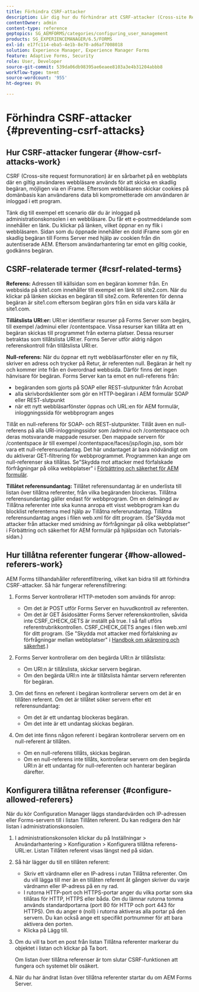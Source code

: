 ```yaml
---
title: Förhindra CSRF-attacker
description: Lär dig hur du förhindrar att CSRF-attacker (Cross-site Request ForVerification) angriper webbplatser och skyddar användardata från att äventyras.
contentOwner: admin
content-type: reference
geptopics: SG_AEMFORMS/categories/configuring_user_management
products: SG_EXPERIENCEMANAGER/6.5/FORMS
exl-id: e17fc114-eba5-4e1b-8e70-ad6af7008018
solution: Experience Manager, Experience Manager Forms
feature: Adaptive Forms, Security
role: User, Developer
source-git-commit: 539da06db98395ae6eaee8103a3e4b31204abbb8
workflow-type: tm+mt
source-wordcount: '955'
ht-degree: 0%

---
```


# Förhindra CSRF-attacker {#preventing-csrf-attacks}

## Hur CSRF-attacker fungerar {#how-csrf-attacks-work}

CSRF (Cross-site request formunoration) är en sårbarhet på en webbplats där en giltig användares webbläsare används för att skicka en skadlig begäran, möjligen via en iFrame. Eftersom webbläsaren skickar cookies på domänbasis kan användarens data bli komprometterade om användaren är inloggad i ett program.

Tänk dig till exempel ett scenario där du är inloggad på administrationskonsolen i en webbläsare. Du får ett e-postmeddelande som innehåller en länk. Du klickar på länken, vilket öppnar en ny flik i webbläsaren. Sidan som du öppnade innehåller en dold iFrame som gör en skadlig begäran till Forms Server med hjälp av cookien från din autentiserade AEM. Eftersom användarhantering tar emot en giltig cookie, godkänns begäran.

## CSRF-relaterade termer {#csrf-related-terms}

**Referens:** Adressen till källsidan som en begäran kommer från. En webbsida på site1.com innehåller till exempel en länk till site2.com. När du klickar på länken skickas en begäran till site2.com. Referenten för denna begäran är site1.com eftersom begäran görs från en sida vars källa är site1.com.

**Tillåtslista URI:er:** URI:er identifierar resurser på Forms Server som begärs, till exempel /adminui eller /contentspace. Vissa resurser kan tillåta att en begäran skickas till programmet från externa platser. Dessa resurser betraktas som tillåtslista URI:er. Forms Server utför aldrig någon referenskontroll från tillåtslista URI:er.

**Null-referens:** När du öppnar ett nytt webbläsarfönster eller en ny flik, skriver en adress och trycker på Retur, är referenten null. Begäran är helt ny och kommer inte från en överordnad webbsida. Därför finns det ingen hänvisare för begäran. Forms Server kan ta emot en null-referens från:

* begäranden som gjorts på SOAP eller REST-slutpunkter från Acrobat
* alla skrivbordsklienter som gör en HTTP-begäran i AEM formulär SOAP eller REST-slutpunkt
* när ett nytt webbläsarfönster öppnas och URL:en för AEM formulär, inloggningssida för webbprogram anges

Tillåt en null-referens för SOAP- och REST-slutpunkter. Tillåt även en null-referens på alla URI-inloggningssidor som /adminui och /contentspace och deras motsvarande mappade resurser. Den mappade servern för /contentspace är till exempel /contentspace/faces/jsp/login.jsp, som bör vara ett null-referensundantag. Det här undantaget är bara nödvändigt om du aktiverar GET-filtrering för webbprogrammet. Programmen kan ange om null-referenser ska tillåtas. Se&quot;Skydda mot attacker med förfalskade förfrågningar på olika webbplatser&quot; i [Förbättring och säkerhet för AEM formulär](https://help.adobe.com/en_US/livecycle/11.0/HardeningSecurity/index.html).

**Tillåtet referensundantag:** Tillåtet referensundantag är en underlista till listan över tillåtna referenter, från vilka begäranden blockeras. Tillåtna referensundantag gäller endast för webbprogram. Om en delmängd av Tillåtna referenter inte ska kunna anropa ett visst webbprogram kan du blocklist referenterna med hjälp av Tillåtna refererundantag. Tillåtna referensundantag anges i filen web.xml för ditt program. (Se&quot;Skydda mot attacker från attacker med smidning av förfrågningar på olika webbplatser&quot; i Förbättring och säkerhet för AEM formulär på hjälpsidan och Tutorials-sidan.)

## Hur tillåtna referenter fungerar {#how-allowed-referers-work}

AEM Forms tillhandahåller referentfiltrering, vilket kan bidra till att förhindra CSRF-attacker. Så här fungerar referensfiltrering:

1. Forms Server kontrollerar HTTP-metoden som används för anrop:

   * Om det är POST utför Forms Server en huvudkontroll av referenten.
   * Om det är GET åsidosätter Forms Server referenskontrollen, såvida inte CSRF_CHECK_GETS är inställt på true. I så fall utförs referentrubrikkontrollen. CSRF_CHECK_GETS anges i filen web.xml för ditt program. (Se &quot;Skydda mot attacker med förfalskning av förfrågningar mellan webbplatser&quot; i [Handbok om skärpning och säkerhet](https://help.adobe.com/en_US/livecycle/11.0/HardeningSecurity/index.html).)

1. Forms Server kontrollerar om den begärda URI:n är tillåtslista:

   * Om URI:n är tillåtslista, skickar servern begäran.
   * Om den begärda URI:n inte är tillåtslista hämtar servern referenten för begäran.

1. Om det finns en referent i begäran kontrollerar servern om det är en tillåten referent. Om det är tillåtet söker servern efter ett referensundantag:

   * Om det är ett undantag blockeras begäran.
   * Om det inte är ett undantag skickas begäran.

1. Om det inte finns någon referent i begäran kontrollerar servern om en null-referent är tillåten.

   * Om en null-referens tillåts, skickas begäran.
   * Om en null-referens inte tillåts, kontrollerar servern om den begärda URI:n är ett undantag för null-referenten och hanterar begäran därefter.

## Konfigurera tillåtna referenser {#configure-allowed-referers}

När du kör Configuration Manager läggs standardvärden och IP-adressen eller Forms-servern till i listan Tillåten referent. Du kan redigera den här listan i administrationskonsolen.

1. I administrationskonsolen klickar du på Inställningar > Användarhantering > Konfiguration > Konfigurera tillåtna referens-URL:er. Listan Tillåten referent visas längst ned på sidan.
1. Så här lägger du till en tillåten referent:

   * Skriv ett värdnamn eller en IP-adress i rutan Tillåtna referenter. Om du vill lägga till mer än en tillåten referent åt gången skriver du varje värdnamn eller IP-adress på en ny rad.
   * I rutorna HTTP-port och HTTPS-portar anger du vilka portar som ska tillåtas för HTTP, HTTPS eller båda. Om du lämnar rutorna tomma används standardportarna (port 80 för HTTP och port 443 för HTTPS). Om du anger `0` (noll) i rutorna aktiveras alla portar på den servern. Du kan också ange ett specifikt portnummer för att bara aktivera den porten.
   * Klicka på Lägg till.

1. Om du vill ta bort en post från listan Tillåtna referenter markerar du objektet i listan och klickar på Ta bort.

   Om listan över tillåtna referenser är tom slutar CSRF-funktionen att fungera och systemet blir osäkert.

1. När du har ändrat listan över tillåtna referenter startar du om AEM Forms Server.
